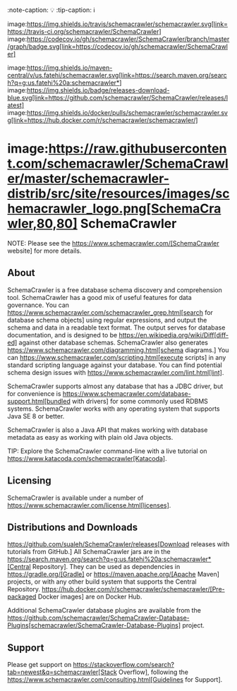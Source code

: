 :note-caption: :bulb:
:tip-caption: :information_source:

image:https://img.shields.io/travis/schemacrawler/schemacrawler.svg[link=https://travis-ci.org/schemacrawler/SchemaCrawler]
image:https://codecov.io/gh/schemacrawler/SchemaCrawler/branch/master/graph/badge.svg[link=https://codecov.io/gh/schemacrawler/SchemaCrawler]

image:https://img.shields.io/maven-central/v/us.fatehi/schemacrawler.svg[link=https://search.maven.org/search?q=g:us.fatehi%20a:schemacrawler*]
image:https://img.shields.io/badge/releases-download-blue.svg[link=https://github.com/schemacrawler/SchemaCrawler/releases/latest]
image:https://img.shields.io/docker/pulls/schemacrawler/schemacrawler.svg[link=https://hub.docker.com/r/schemacrawler/schemacrawler/]

# image:https://raw.githubusercontent.com/schemacrawler/SchemaCrawler/master/schemacrawler-distrib/src/site/resources/images/schemacrawler_logo.png[SchemaCrawler,80,80] SchemaCrawler

NOTE: Please see the https://www.schemacrawler.com/[SchemaCrawler website] for more details.

## About

SchemaCrawler is a free database schema discovery and comprehension tool. SchemaCrawler has a good mix of useful features for data governance. You can https://www.schemacrawler.com/schemacrawler_grep.html[search for database schema objects] using regular expressions, and output the schema and data in a readable text format. The output serves for database documentation, and is designed to be https://en.wikipedia.org/wiki/Diff[diff-ed] against other database schemas. SchemaCrawler also generates https://www.schemacrawler.com/diagramming.html[schema diagrams.] You can https://www.schemacrawler.com/scripting.html[execute scripts] in any standard scripting language against your database. You can find potential schema design issues with https://www.schemacrawler.com/lint.html[lint]. 

SchemaCrawler supports almost any database that has a JDBC driver, but for convenience is https://www.schemacrawler.com/database-support.html[bundled with drivers] for some commonly used RDBMS systems. SchemaCrawler works with any operating system that supports Java SE 8 or better.

SchemaCrawler is also a Java API that makes working with database metadata as easy as working with plain old Java objects.

TIP: Explore the SchemaCrawler command-line with a live tutorial on https://www.katacoda.com/schemacrawler[Katacoda].


## Licensing

SchemaCrawler is available under a number of https://www.schemacrawler.com/license.html[licenses].


## Distributions and Downloads

https://github.com/sualeh/SchemaCrawler/releases[Download releases with tutorials from GitHub.] All SchemaCrawler jars are in the https://search.maven.org/search?q=g:us.fatehi%20a:schemacrawler*[Central Repository]. They can be used as dependencies in https://gradle.org/[Gradle] or https://maven.apache.org/[Apache Maven] projects, or with any other build system that supports the Central Repository. https://hub.docker.com/r/schemacrawler/schemacrawler/[Pre-packaged Docker images] are on Docker Hub. 

Additional SchemaCrawler database plugins are available from the https://github.com/schemacrawler/SchemaCrawler-Database-Plugins[schemacrawler/SchemaCrawler-Database-Plugins] project.


## Support

Please get support on https://stackoverflow.com/search?tab=newest&q=schemacrawler[Stack Overflow], following the https://www.schemacrawler.com/consulting.html[Guidelines for Support].
